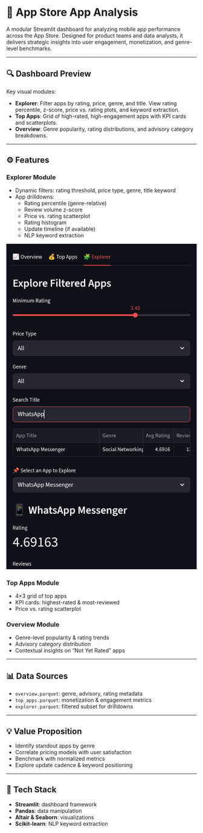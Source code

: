 # 📱 App Store App Analysis

A modular Streamlit dashboard for analyzing mobile app performance across the App Store. Designed for product teams and data analysts, it delivers strategic insights into user engagement, monetization, and genre-level benchmarks.

---

## 🔍 Dashboard Preview

<!-- Insert your dashboard screenshot below -->
<!-- !-->

Key visual modules:
- **Explorer**: Filter apps by rating, price, genre, and title. View rating percentile, z-score, price vs. rating plots, and keyword extraction.
- **Top Apps**: Grid of high-rated, high-engagement apps with KPI cards and scatterplots.
- **Overview**: Genre popularity, rating distributions, and advisory category breakdowns.

---

## ⚙️ Features

### Explorer Module  
- Dynamic filters: rating threshold, price type, genre, title keyword  
- App drilldowns:  
  - Rating percentile (genre-relative)  
  - Review volume z-score  
  - Price vs. rating scatterplot  
  - Rating histogram  
  - Update timeline (if available)  
  - NLP keyword extraction  

![Explorer](Images/img-3.jpeg) 

### Top Apps Module  
- 4×3 grid of top apps  
- KPI cards: highest-rated & most-reviewed  
- Price vs. rating scatterplot  

### Overview Module  
- Genre-level popularity & rating trends  
- Advisory category distribution  
- Contextual insights on “Not Yet Rated” apps  

---

## 📊 Data Sources

- `overview.parquet`: genre, advisory, rating metadata  
- `top_apps.parquet`: monetization & engagement metrics  
- `explorer.parquet`: filtered subset for drilldowns  

---

## 💡 Value Proposition

- Identify standout apps by genre  
- Correlate pricing models with user satisfaction  
- Benchmark with normalized metrics  
- Explore update cadence & keyword positioning  

---

## 🧠 Tech Stack

- **Streamlit**: dashboard framework  
- **Pandas**: data manipulation  
- **Altair & Seaborn**: visualizations  
- **Scikit-learn**: NLP keyword extraction  
